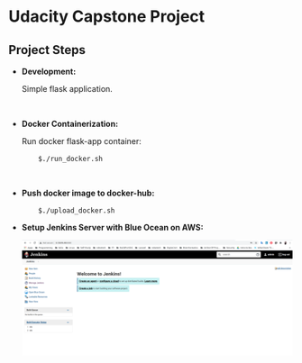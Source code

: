 # Udacity Capstone Project 


## Project Steps

- **Development:**

    Simple flask application.

<br>

- **Docker Containerization:**

    Run docker flask-app container:

    ```
        $./run_docker.sh
    ```

<br>

- **Push docker image to docker-hub:**

    ```
        $./upload_docker.sh
    ```


- **Setup Jenkins Server with Blue Ocean on AWS:** 

    ![1-jenkins-blueocean](screenshots/1-jenkins-blueocean.png)

